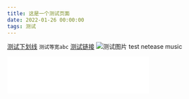 ```yaml
---
title: 这是一个测试页面
date: 2022-01-26 00:00:00
tags: 测试
---
```

<u>测试下划线</u>
`测试等宽abc`
[测试链接](https://github.com/)
![测试图片](/images/post/test.png)
test netease music
<iframe border="0" marginwidth="0" marginheight="0" src="//music.163.com/outchain/player?type=2&amp;id=1300697588&amp;auto=0&amp;height=66" width="330" height="86" frameborder="no"></iframe>